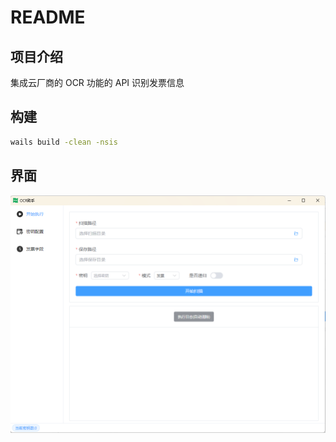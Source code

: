 # README

## 项目介绍

集成云厂商的 OCR 功能的 API 识别发票信息

## 构建

```sh
wails build -clean -nsis
```

## 界面

![alt text](doc/image.png)
